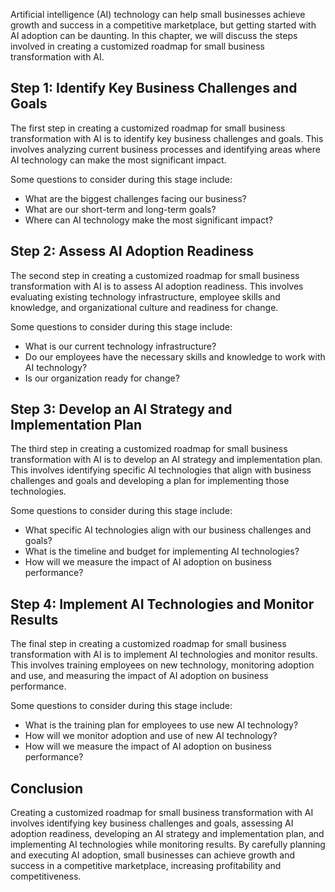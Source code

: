 

Artificial intelligence (AI) technology can help small businesses achieve growth and success in a competitive marketplace, but getting started with AI adoption can be daunting. In this chapter, we will discuss the steps involved in creating a customized roadmap for small business transformation with AI.

Step 1: Identify Key Business Challenges and Goals
--------------------------------------------------

The first step in creating a customized roadmap for small business transformation with AI is to identify key business challenges and goals. This involves analyzing current business processes and identifying areas where AI technology can make the most significant impact.

Some questions to consider during this stage include:

* What are the biggest challenges facing our business?
* What are our short-term and long-term goals?
* Where can AI technology make the most significant impact?

Step 2: Assess AI Adoption Readiness
------------------------------------

The second step in creating a customized roadmap for small business transformation with AI is to assess AI adoption readiness. This involves evaluating existing technology infrastructure, employee skills and knowledge, and organizational culture and readiness for change.

Some questions to consider during this stage include:

* What is our current technology infrastructure?
* Do our employees have the necessary skills and knowledge to work with AI technology?
* Is our organization ready for change?

Step 3: Develop an AI Strategy and Implementation Plan
------------------------------------------------------

The third step in creating a customized roadmap for small business transformation with AI is to develop an AI strategy and implementation plan. This involves identifying specific AI technologies that align with business challenges and goals and developing a plan for implementing those technologies.

Some questions to consider during this stage include:

* What specific AI technologies align with our business challenges and goals?
* What is the timeline and budget for implementing AI technologies?
* How will we measure the impact of AI adoption on business performance?

Step 4: Implement AI Technologies and Monitor Results
-----------------------------------------------------

The final step in creating a customized roadmap for small business transformation with AI is to implement AI technologies and monitor results. This involves training employees on new technology, monitoring adoption and use, and measuring the impact of AI adoption on business performance.

Some questions to consider during this stage include:

* What is the training plan for employees to use new AI technology?
* How will we monitor adoption and use of new AI technology?
* How will we measure the impact of AI adoption on business performance?

Conclusion
----------

Creating a customized roadmap for small business transformation with AI involves identifying key business challenges and goals, assessing AI adoption readiness, developing an AI strategy and implementation plan, and implementing AI technologies while monitoring results. By carefully planning and executing AI adoption, small businesses can achieve growth and success in a competitive marketplace, increasing profitability and competitiveness.
